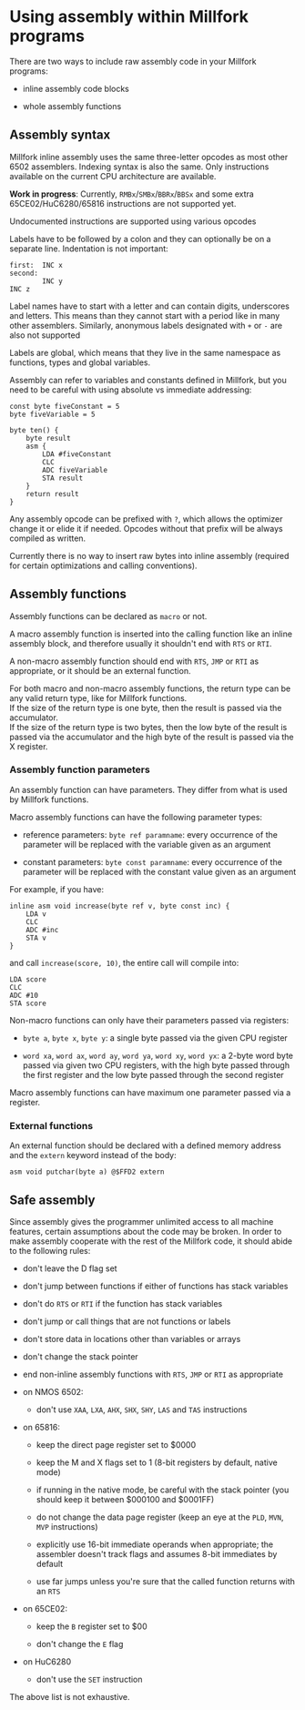 # Using assembly within Millfork programs

There are two ways to include raw assembly code in your Millfork programs:

* inline assembly code blocks

* whole assembly functions

## Assembly syntax

Millfork inline assembly uses the same three-letter opcodes as most other 6502 assemblers.
Indexing syntax is also the same. Only instructions available on the current CPU architecture are available.

**Work in progress**: 
Currently, `RMBx`/`SMBx`/`BBRx`/`BBSx` and some extra 65CE02/HuC6280/65816 instructions are not supported yet.

Undocumented instructions are supported using various opcodes

Labels have to be followed by a colon and they can optionally be on a separate line.
Indentation is not important:

    first:  INC x
    second: 
            INC y
    INC z


Label names have to start with a letter and can contain digits, underscores and letters.
This means than they cannot start with a period like in many other assemblers.
Similarly, anonymous labels designated with `+` or `-` are also not supported

Labels are global, 
which means that they live in the same namespace as functions, types and global variables.

Assembly can refer to variables and constants defined in Millfork,
but you need to be careful with using absolute vs immediate addressing:

    const byte fiveConstant = 5
    byte fiveVariable = 5
    
    byte ten() {
        byte result
        asm {
            LDA #fiveConstant
            CLC
            ADC fiveVariable
            STA result
        }
        return result
    }

Any assembly opcode can be prefixed with `?`, which allows the optimizer change it or elide it if needed.
Opcodes without that prefix will be always compiled as written.

Currently there is no way to insert raw bytes into inline assembly 
(required for certain optimizations and calling conventions).

## Assembly functions

Assembly functions can be declared as `macro` or not. 

A macro assembly function is inserted into the calling function like an inline assembly block,
and therefore usually it shouldn't end with `RTS` or `RTI`.

A non-macro assembly function should end with `RTS`, `JMP` or `RTI` as appropriate,
or it should be an external function. 

For both macro and non-macro assembly functions,
the return type can be any valid return type, like for Millfork functions.  
If the size of the return type is one byte, 
then the result is passed via the accumulator.  
If the size of the return type is two bytes,
then the low byte of the result is passed via the accumulator
and the high byte of the result is passed via the X register.


### Assembly function parameters

An assembly function can have parameters. 
They differ from what is used by Millfork functions.

Macro assembly functions can have the following parameter types:

* reference parameters: `byte ref paramname`: every occurrence of the parameter will be replaced with the variable given as an argument

* constant parameters: `byte const paramname`: every occurrence of the parameter will be replaced with the constant value given as an argument

For example, if you have:

    inline asm void increase(byte ref v, byte const inc) {
        LDA v
        CLC
        ADC #inc
        STA v
    }

and call `increase(score, 10)`, the entire call will compile into:

    LDA score
    CLC
    ADC #10
    STA score

Non-macro functions can only have their parameters passed via registers:

* `byte a`, `byte x`, `byte y`: a single byte passed via the given CPU register

* `word xa`, `word ax`, `word ay`, `word ya`, `word xy`, `word yx`: a 2-byte word byte passed via given two CPU registers, with the high byte passed through the first register and the low byte passed through the second register

Macro assembly functions can have maximum one parameter passed via a register.

### External functions

An external function should be declared with a defined memory address 
and the `extern` keyword instead of the body:

    asm void putchar(byte a) @$FFD2 extern

## Safe assembly

Since assembly gives the programmer unlimited access to all machine features, 
certain assumptions about the code may be broken. 
In order to make assembly cooperate with the rest of the Millfork code, 
it should abide to the following rules:

* don't leave the D flag set

* don't jump between functions if either of functions has stack variables

* don't do `RTS` or `RTI` if the function has stack variables

* don't jump or call things that are not functions or labels

* don't store data in locations other than variables or arrays

* don't change the stack pointer

* end non-inline assembly functions with `RTS`, `JMP` or `RTI` as appropriate

* on NMOS 6502:

    * don't use `XAA`, `LXA`, `AHX`, `SHX`, `SHY`, `LAS` and `TAS` instructions

* on 65816:

    * keep the direct page register set to $0000
    
    * keep the M and X flags set to 1 (8-bit registers by default, native mode) 
    
    * if running in the native mode, be careful with the stack pointer (you should keep it between $000100 and $0001FF)
    
    * do not change the data page register (keep an eye at the `PLD`, `MVN`, `MVP` instructions)
    
    * explicitly use 16-bit immediate operands when appropriate; the assembler doesn't track flags and assumes 8-bit immediates by default
    
    * use far jumps unless you're sure that the called function returns with an `RTS`  
    
* on 65CE02:

    * keep the `B` register set to $00
    
    * don't change the `E` flag
    
* on HuC6280

    * don't use the `SET` instruction

The above list is not exhaustive.
